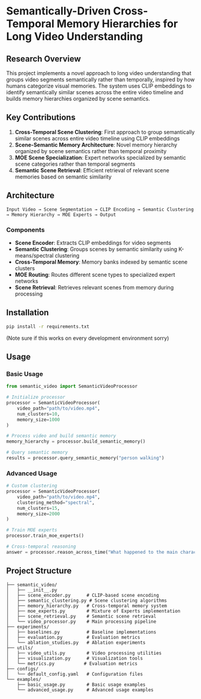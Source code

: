 # Semantically-Driven Cross-Temporal Memory Hierarchies for Long Video Understanding

## Research Overview

This project implements a novel approach to long video understanding that groups video segments semantically rather than temporally, inspired by how humans categorize visual memories. The system uses CLIP embeddings to identify semantically similar scenes across the entire video timeline and builds memory hierarchies organized by scene semantics.

## Key Contributions

1. **Cross-Temporal Scene Clustering**: First approach to group semantically similar scenes across entire video timeline using CLIP embeddings
2. **Scene-Semantic Memory Architecture**: Novel memory hierarchy organized by scene semantics rather than temporal proximity
3. **MOE Scene Specialization**: Expert networks specialized by semantic scene categories rather than temporal segments
4. **Semantic Scene Retrieval**: Efficient retrieval of relevant scene memories based on semantic similarity

## Architecture

```
Input Video → Scene Segmentation → CLIP Encoding → Semantic Clustering → Memory Hierarchy → MOE Experts → Output
```

### Components

- **Scene Encoder**: Extracts CLIP embeddings for video segments
- **Semantic Clustering**: Groups scenes by semantic similarity using K-means/spectral clustering
- **Cross-Temporal Memory**: Memory banks indexed by semantic scene clusters
- **MOE Routing**: Routes different scene types to specialized expert networks
- **Scene Retrieval**: Retrieves relevant scenes from memory during processing

## Installation

```bash
pip install -r requirements.txt
```

(Note sure if this works on every development environment sorry)

## Usage

### Basic Usage

```python
from semantic_video import SemanticVideoProcessor

# Initialize processor
processor = SemanticVideoProcessor(
    video_path="path/to/video.mp4",
    num_clusters=10,
    memory_size=1000
)

# Process video and build semantic memory
memory_hierarchy = processor.build_semantic_memory()

# Query semantic memory
results = processor.query_semantic_memory("person walking")
```

### Advanced Usage

```python
# Custom clustering
processor = SemanticVideoProcessor(
    video_path="path/to/video.mp4",
    clustering_method="spectral",
    num_clusters=15,
    memory_size=2000
)

# Train MOE experts
processor.train_moe_experts()

# Cross-temporal reasoning
answer = processor.reason_across_time("What happened to the main character?")
```

## Project Structure

```
├── semantic_video/
│   ├── __init__.py
│   ├── scene_encoder.py      # CLIP-based scene encoding
│   ├── semantic_clustering.py # Scene clustering algorithms
│   ├── memory_hierarchy.py   # Cross-temporal memory system
│   ├── moe_experts.py        # Mixture of Experts implementation
│   ├── scene_retrieval.py    # Semantic scene retrieval
│   └── video_processor.py    # Main processing pipeline
├── experiments/
│   ├── baselines.py          # Baseline implementations
│   ├── evaluation.py         # Evaluation metrics
│   └── ablation_studies.py   # Ablation experiments
├── utils/
│   ├── video_utils.py        # Video processing utilities
│   ├── visualization.py      # Visualization tools
│   └── metrics.py           # Evaluation metrics
├── configs/
│   └── default_config.yaml   # Configuration files
└── examples/
    ├── basic_usage.py        # Basic usage examples
    └── advanced_usage.py     # Advanced usage examples
```
